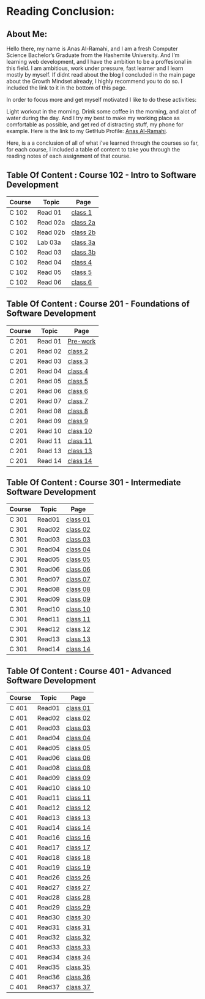 # **Reading Conclusion:**

## **About Me**:

Hello there, my name is Anas Al-Ramahi, and I am a fresh Computer Science Bachelor’s Graduate from the Hashemite University. And I’m learning web development, and I have the ambition to be a proffesional in this field. I am ambitious, work under pressure, fast learner and I learn mostly by myself. If didnt read about the blog I concluded in the main page about the Growth Mindset already, I highly recommend you to do so. I included the link to it in the bottom of this page.

In order to focus more and get myself motivated I like to do these activities:

Light workout in the morning.
Drink some coffee in the morning, and alot of water during the day.
And I try my best to make my working place as comfortable as possible, and get red of distracting stuff, my phone for example.
Here is the link to my GetHub Profile: [Anas Al-Ramahi](https://github.com/AnasAlRamahi).

Here, is a a conclusion of all of what i've learned through the courses so far, for each course, I included a table of content to take you through the reading notes of each assignment of that course.



## **Table Of Content : Course 102 - Intro to Software Development**

**Course** | **Topic** | **Page**
------------- | ------------- | -------------
C 102 |Read 01 | [class 1](class1.md)
C 102 |Read 02a | [class 2a](class2a.md)
C 102 |Read 02b | [class 2b](class2b.md)
C 102 |Lab 03a | [class 3a](class3a.md)
C 102 |Read 03 | [class 3b](class3b.md)
C 102 |Read 04 | [class 4](class4.md)
C 102 |Read 05 | [class 5](class5.md)
C 102 |Read 06 | [class 6](class6.md)




## **Table Of Content : Course 201 - Foundations of Software Development**

**Course** | **Topic** | **Page**
------------- | ------------- | -------------
C 201 | Read 01 | [Pre-work](c201read01.md)
C 201 | Read 02 | [class 2](c201read02.md)
C 201 | Read 03 | [class 3](c201read03.md)
C 201 | Read 04 | [class 4](c201read04.md)
C 201 | Read 05 | [class 5](c201read05.md)
C 201 | Read 06 | [class 6](c201read06.md)
C 201 | Read 07 | [class 7](c201read07.md)
C 201 | Read 08 | [class 8](c201read08.md)
C 201 | Read 09 | [class 9](c201read09.md)
C 201 | Read 10 | [class 10](c201read10.md)
C 201 | Read 11 | [class 11](c201read11.md)
C 201 | Read 13 | [class 13](c201read13.md)
C 201 | Read 14 | [class 14](c201read14.md)






## **Table Of Content : Course 301 - Intermediate Software Development**

**Course** | **Topic** | **Page**
------------- | ------------- | -------------
C 301 | Read01| [class 01](course301/c301read01.md)
C 301 | Read02| [class 02](course301/c301read02.md)
C 301 | Read03| [class 03](course301/c301read03.md)
C 301 | Read04| [class 04](course301/c301read04.md)
C 301 | Read05| [class 05](course301/c301read05.md)
C 301 | Read06| [class 06](course301/c301read06.md)
C 301 | Read07| [class 07](course301/c301read07.md)
C 301 | Read08| [class 08](course301/c301read08.md)
C 301 | Read09| [class 09](course301/c301read09.md)
C 301 | Read10| [class 10](course301/c301read10.md)
C 301 | Read11| [class 11](course301/c301read11.md)
C 301 | Read12| [class 12](course301/c301read12.md)
C 301 | Read13| [class 13](course301/c301read13.md)
C 301 | Read14| [class 14](course301/c301read14.md)






## **Table Of Content : Course 401 - Advanced Software Development**

**Course** | **Topic** | **Page**
------------- | ------------- | -------------
C 401 | Read01 | [class 01](course401/c401read01.md)
C 401 | Read02 | [class 02](course401/c401read02.md)
C 401 | Read03 | [class 03](course401/c401read03.md)
C 401 | Read04 | [class 04](course401/c401read04.md)
C 401 | Read05 | [class 05](course401/c401read05.md)
C 401 | Read06 | [class 06](course401/c401read06.md)
C 401 | Read08 | [class 08](course401/c401read08.md)
C 401 | Read09 | [class 09](course401/c401read09.md)
C 401 | Read10 | [class 10](course401/c401read10.md)
C 401 | Read11 | [class 11](course401/c401read11.md)
C 401 | Read12 | [class 12](course401/c401read12.md)
C 401 | Read13 | [class 13](course401/c401read13.md)
C 401 | Read14 | [class 14](course401/c401read14.md)
C 401 | Read16 | [class 16](course401/c401read16.md)
C 401 | Read17 | [class 17](course401/c401read17.md)
C 401 | Read18 | [class 18](course401/c401read18.md)
C 401 | Read19 | [class 19](course401/c401read19.md)
C 401 | Read26 | [class 26](course401/c401read26.md)
C 401 | Read27 | [class 27](course401/c401read27.md)
C 401 | Read28 | [class 28](course401/c401read28.md)
C 401 | Read29 | [class 29](course401/c401read29.md)
C 401 | Read30 | [class 30](course401/c401read30.md)
C 401 | Read31 | [class 31](course401/c401read31.md)
C 401 | Read32 | [class 32](course401/c401read32.md)
C 401 | Read33 | [class 33](course401/c401read33.md)
C 401 | Read34 | [class 34](course401/c401read34.md)
C 401 | Read35 | [class 35](course401/c401read35.md)
C 401 | Read36 | [class 36](course401/c401read36.md)
C 401 | Read37 | [class 37](course401/c401read37.md)


